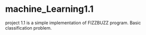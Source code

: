 # machine_Learning1.1
project 1.1 is a simple implementation of FIZZBUZZ program. Basic classification problem.
